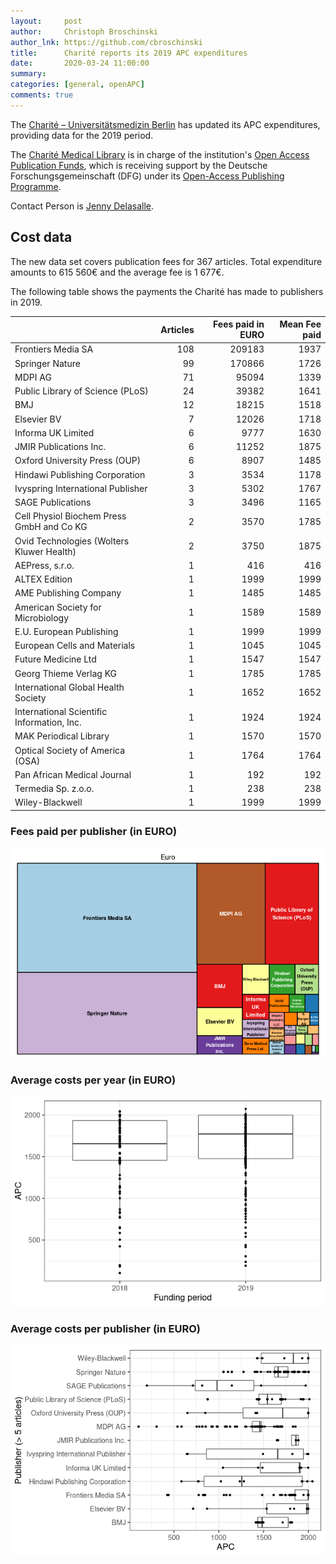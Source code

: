 ```yaml
---
layout:     post
author:     Christoph Broschinski
author_lnk: https://github.com/cbroschinski
title:      Charité reports its 2019 APC expenditures
date:       2020-03-24 11:00:00
summary:    
categories: [general, openAPC]
comments: true
---
```





The [Charité – Universitätsmedizin Berlin](https://www.charite.de/) has updated its APC expenditures, providing data for the 2019 period.

The [Charité Medical Library](https://bibliothek.charite.de/) is in charge of the institution's [Open Access Publication Funds](https://bibliothek.charite.de/publizieren/open_access/),
which is receiving support by the Deutsche Forschungsgemeinschaft (DFG) under its [Open-Access Publishing Programme](http://www.dfg.de/en/research_funding/programmes/infrastructure/lis/funding_opportunities/open_access/).

Contact Person is [Jenny Delasalle](mailto:openaccess@charite.de).

## Cost data


The new data set covers publication fees for 367 articles. Total expenditure amounts to 615 560€ and the average fee is 1 677€.

The following table shows the payments the Charité has made to publishers in 2019.


|                                           | Articles| Fees paid in EURO| Mean Fee paid|
|:------------------------------------------|--------:|-----------------:|-------------:|
|Frontiers Media SA                         |      108|            209183|          1937|
|Springer Nature                            |       99|            170866|          1726|
|MDPI AG                                    |       71|             95094|          1339|
|Public Library of Science (PLoS)           |       24|             39382|          1641|
|BMJ                                        |       12|             18215|          1518|
|Elsevier BV                                |        7|             12026|          1718|
|Informa UK Limited                         |        6|              9777|          1630|
|JMIR Publications Inc.                     |        6|             11252|          1875|
|Oxford University Press (OUP)              |        6|              8907|          1485|
|Hindawi Publishing Corporation             |        3|              3534|          1178|
|Ivyspring International Publisher          |        3|              5302|          1767|
|SAGE Publications                          |        3|              3496|          1165|
|Cell Physiol Biochem Press GmbH and Co KG  |        2|              3570|          1785|
|Ovid Technologies (Wolters Kluwer Health)  |        2|              3750|          1875|
|AEPress, s.r.o.                            |        1|               416|           416|
|ALTEX Edition                              |        1|              1999|          1999|
|AME Publishing Company                     |        1|              1485|          1485|
|American Society for Microbiology          |        1|              1589|          1589|
|E.U. European Publishing                   |        1|              1999|          1999|
|European Cells and Materials               |        1|              1045|          1045|
|Future Medicine Ltd                        |        1|              1547|          1547|
|Georg Thieme Verlag KG                     |        1|              1785|          1785|
|International Global Health Society        |        1|              1652|          1652|
|International Scientific Information, Inc. |        1|              1924|          1924|
|MAK Periodical Library                     |        1|              1570|          1570|
|Optical Society of America (OSA)           |        1|              1764|          1764|
|Pan African Medical Journal                |        1|               192|           192|
|Termedia Sp. z.o.o.                        |        1|               238|           238|
|Wiley-Blackwell                            |        1|              1999|          1999|

### Fees paid per publisher (in EURO)

![plot of chunk tree_charite_2020_03_24_full](/figure/tree_charite_2020_03_24_full-1.png)

###  Average costs per year (in EURO)

![plot of chunk box_charite_2020_03_24_year_full](/figure/box_charite_2020_03_24_year_full-1.png)

###  Average costs per publisher (in EURO)

![plot of chunk box_charite_2020_03_24_publisher_full](/figure/box_charite_2020_03_24_publisher_full-1.png)
